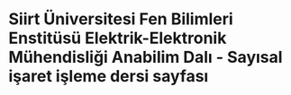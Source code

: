 # Siirt Üniversitesi Fen Bilimleri Enstitüsü Elektrik-Elektronik Mühendisliği Anabilim Dalı - Sayısal işaret işleme dersi sayfası
